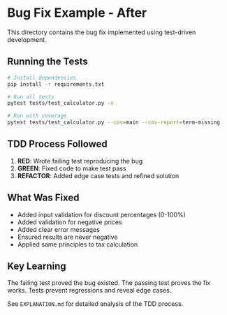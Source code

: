 # Bug Fix Example - After

This directory contains the bug fix implemented using test-driven development.

## Running the Tests

```bash
# Install dependencies
pip install -r requirements.txt

# Run all tests
pytest tests/test_calculator.py -v

# Run with coverage
pytest tests/test_calculator.py --cov=main --cov-report=term-missing
```

## TDD Process Followed

1. **RED**: Wrote failing test reproducing the bug
2. **GREEN**: Fixed code to make test pass
3. **REFACTOR**: Added edge case tests and refined solution

## What Was Fixed

- Added input validation for discount percentages (0-100%)
- Added validation for negative prices
- Added clear error messages
- Ensured results are never negative
- Applied same principles to tax calculation

## Key Learning

The failing test proved the bug existed. The passing test proves the fix works. Tests prevent regressions and reveal edge cases.

See `EXPLANATION.md` for detailed analysis of the TDD process.

